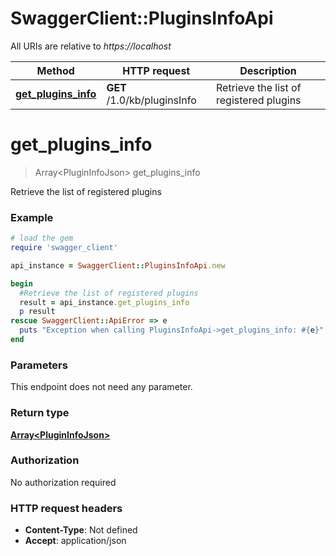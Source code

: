 # SwaggerClient::PluginsInfoApi

All URIs are relative to *https://localhost*

Method | HTTP request | Description
------------- | ------------- | -------------
[**get_plugins_info**](PluginsInfoApi.md#get_plugins_info) | **GET** /1.0/kb/pluginsInfo | Retrieve the list of registered plugins


# **get_plugins_info**
> Array&lt;PluginInfoJson&gt; get_plugins_info

Retrieve the list of registered plugins



### Example
```ruby
# load the gem
require 'swagger_client'

api_instance = SwaggerClient::PluginsInfoApi.new

begin
  #Retrieve the list of registered plugins
  result = api_instance.get_plugins_info
  p result
rescue SwaggerClient::ApiError => e
  puts "Exception when calling PluginsInfoApi->get_plugins_info: #{e}"
end
```

### Parameters
This endpoint does not need any parameter.

### Return type

[**Array&lt;PluginInfoJson&gt;**](PluginInfoJson.md)

### Authorization

No authorization required

### HTTP request headers

 - **Content-Type**: Not defined
 - **Accept**: application/json



